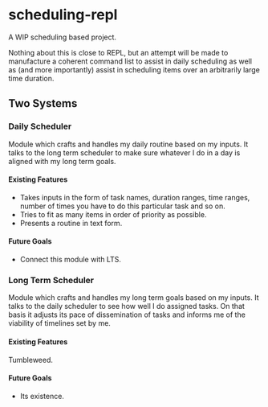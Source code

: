 # scheduling-repl
A WIP scheduling based project.

Nothing about this is close to REPL, but an attempt will be made to manufacture a coherent command list to assist in daily scheduling as well as (and more importantly) assist in scheduling items over an arbitrarily large time duration.

## Two Systems

### Daily Scheduler

Module which crafts and handles my daily routine based on my inputs. It talks to the long term scheduler to make sure whatever I do in a day is aligned with my long term goals.

#### Existing Features

* Takes inputs in the form of task names, duration ranges, time ranges, number of times you have to do this particular task and so on.
* Tries to fit as many items in order of priority as possible.
* Presents a routine in text form.

#### Future Goals

* Connect this module with LTS.

### Long Term Scheduler

Module which crafts and handles my long term goals based on my inputs. It talks to the daily scheduler to see how well I do assigned tasks. On that basis it adjusts its pace of dissemination of tasks and informs me of the viability of timelines set by me.

#### Existing Features

Tumbleweed.

#### Future Goals

* Its existence.